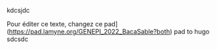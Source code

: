 kdcsjdc

Pour éditer ce texte, changez ce pad](https://pad.lamyne.org/GENEPI_2022_BacaSable?both)
pad to hugo
sdcsdc